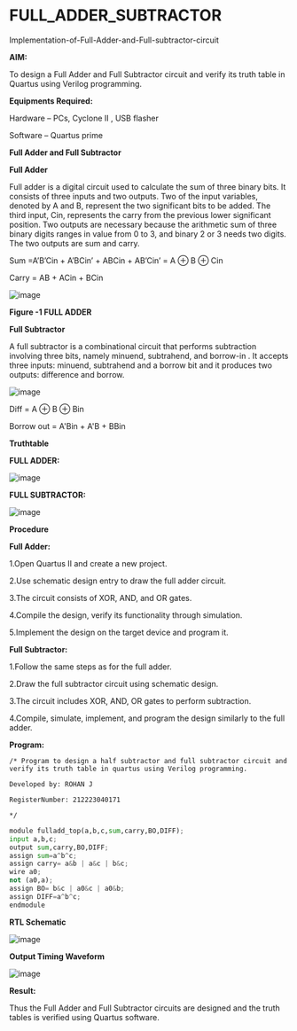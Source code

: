 # FULL_ADDER_SUBTRACTOR

Implementation-of-Full-Adder-and-Full-subtractor-circuit

**AIM:**

To design a Full Adder and Full Subtractor circuit and verify its truth table in Quartus using Verilog programming.

**Equipments Required:**

Hardware – PCs, Cyclone II , USB flasher

Software – Quartus prime

**Full Adder and Full Subtractor**

**Full Adder**

Full adder is a digital circuit used to calculate the sum of three binary bits. It consists of three inputs and two outputs. Two of the input variables, denoted by A and B, represent the two significant bits to be added. The third input, Cin, represents the carry from the previous lower significant position. Two outputs are necessary because the arithmetic sum of three binary digits ranges in value from 0 to 3, and binary 2 or 3 needs two digits. The two outputs are sum and carry.

Sum =A’B’Cin + A’BCin’ + ABCin + AB’Cin’ = A ⊕ B ⊕ Cin 

Carry = AB + ACin + BCin

![image](https://github.com/naavaneetha/FULL_ADDER_SUBTRACTOR/assets/154305477/0f30ba51-5ffb-4198-845f-18e054f675e7)

**Figure -1 FULL ADDER**

**Full Subtractor**

A full subtractor is a combinational circuit that performs subtraction involving three bits, namely minuend, subtrahend, and borrow-in . It accepts three inputs: minuend, subtrahend and a borrow bit and it produces two outputs: difference and borrow.

![image](https://github.com/naavaneetha/FULL_ADDER_SUBTRACTOR/assets/154305477/02b24f51-ab51-4304-9ad6-7b81ffc1ead5)

Diff = A ⊕ B ⊕ Bin 

Borrow out = A'Bin + A'B + BBin

**Truthtable**

**FULL ADDER:**

![image](https://github.com/gauthamkrishna7/FULL_ADDER_SUBTRACTOR/assets/141175025/45c32fff-2e17-4c4a-a926-b76cb65d64c0)

**FULL SUBTRACTOR:**

![image](https://github.com/gauthamkrishna7/FULL_ADDER_SUBTRACTOR/assets/141175025/3b04b320-ce82-4700-b219-98653b5c6d2c)


**Procedure**

**Full Adder:**

1.Open Quartus II and create a new project.

2.Use schematic design entry to draw the full adder circuit. 

3.The circuit consists of XOR, AND, and OR gates. 

4.Compile the design, verify its functionality through simulation. 

5.Implement the design on the target device and program it.


**Full Subtractor:** 

1.Follow the same steps as for the full adder.
 
2.Draw the full subtractor circuit using schematic design. 

3.The circuit includes XOR, AND, OR gates to perform subtraction. 

4.Compile, simulate, implement, and program the design similarly to the full adder.


**Program:**
```
/* Program to design a half subtractor and full subtractor circuit and verify its truth table in quartus using Verilog programming.

Developed by: ROHAN J

RegisterNumber: 212223040171

*/
```

```py
module fulladd_top(a,b,c,sum,carry,BO,DIFF);
input a,b,c;
output sum,carry,BO,DIFF;
assign sum=a^b^c;
assign carry= a&b | a&c | b&c;
wire a0;
not (a0,a);
assign BO= b&c | a0&c | a0&b;
assign DIFF=a^b^c;
endmodule

```

**RTL Schematic**

![image](https://github.com/gauthamkrishna7/FULL_ADDER_SUBTRACTOR/assets/141175025/254361e2-8d56-499e-a9f6-78a87bfe730f)


**Output Timing Waveform**

![image](https://github.com/gauthamkrishna7/FULL_ADDER_SUBTRACTOR/assets/141175025/41a89d30-bde2-44fa-809b-3683dee78211)


**Result:**

Thus the Full Adder and Full Subtractor circuits are designed and the truth tables is verified using Quartus software.



